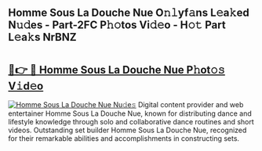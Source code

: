 ## Homme Sous La Douche Nue O𝚗𝚕yf𝚊ns L𝚎a𝚔ed N𝚞𝚍es - Part-2FC P𝚑𝚘tos Vi𝚍𝚎o - H𝚘𝚝 Part L𝚎a𝚔s NrBNZ

# <h2><a href="http://kf1vf4.oniu.top/?m=Homme+Sous+La+Douche+Nue">🔗👉 🔴 Homme Sous La Douche Nue P𝚑ot𝚘𝚜 V𝚒d𝚎o</a></h2>

[![Homme Sous La Douche Nue Nu𝚍e𝚜](https://i.imgur.com/0qMVB7G.gif)](http://kf1vf4.oniu.top/?m=Homme+Sous+La+Douche+Nue)
Digital content provider and web entertainer Homme Sous La Douche Nue, known for distributing dance and lifestyle knowledge through solo and collaborative dance routines and short videos. Outstanding set builder Homme Sous La Douche Nue, recognized for their remarkable abilities and accomplishments in constructing sets.  
